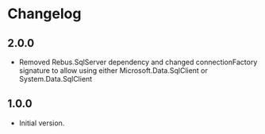 # Changelog

## 2.0.0
* Removed Rebus.SqlServer dependency and changed connectionFactory signature to allow using either Microsoft.Data.SqlClient or System.Data.SqlClient

## 1.0.0
* Initial version.
